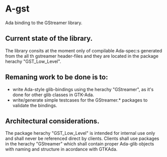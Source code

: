 # A-gst
Ada binding to the GStreamer library.

## Current state of the library.
The library consits at the moment only of compilable Ada-spec:s generated from the all th gstreamer header-files
and they are located in the package herachy "GST_Low_Level".


## Remaning work to be done is to:
* write Ada-style glib-bindings using the herachy "GStreamer", as it's done for other glib classes in GTK-Ada.
* write/generate simple testcases for the GStreamer.* packages to validate the bindings.


## Architectural considerations.
The package herachy "GST_Low_Level" is intended for internal use only and shall never be referenced direct by clients. Clients shall use
packages in the herachy "GStreamer" which shall contain proper Ada-glib objects with naming and structure in acordance with GTKAda.


